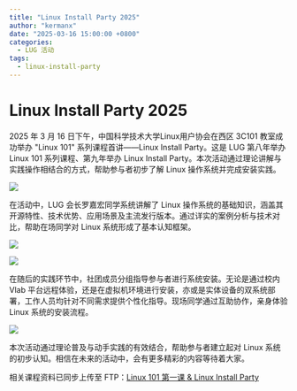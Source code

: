 ```yaml
---
title: "Linux Install Party 2025"
author: "kermanx"
date: "2025-03-16 15:00:00 +0800"
categories:
  - LUG 活动
tags:
  - linux-install-party
---
```


# Linux Install Party 2025

2025 年 3 月 16 日下午，中国科学技术大学Linux用户协会在西区 3C101 教室成功举办 "Linux 101" 系列课程首讲——Linux Install Party。这是 LUG 第八年举办 Linux 101 系列课程、第九年举办 Linux Install Party。本次活动通过理论讲解与实践操作相结合的方式，帮助参与者初步了解 Linux 操作系统并完成安装实践。

![](https://ftp.lug.ustc.edu.cn/%E6%B4%BB%E5%8A%A8/2025.03.16_Linux_101_%E7%AC%AC%E4%B8%80%E8%AF%BE_Linux_Install_Party/lip-post.jpg)

在活动中，LUG 会长罗嘉宏同学系统讲解了 Linux 操作系统的基础知识，涵盖其开源特性、技术优势、应用场景及主流发行版本。通过详实的案例分析与技术对比，帮助在场同学对 Linux 系统形成了基本认知框架。

![](https://ftp.lug.ustc.edu.cn/%E6%B4%BB%E5%8A%A8/2025.03.16_Linux_101_%E7%AC%AC%E4%B8%80%E8%AF%BE_Linux_Install_Party/photo_2025-03-16%2023.46.11.jpeg)

![](https://ftp.lug.ustc.edu.cn/%E6%B4%BB%E5%8A%A8/2025.03.16_Linux_101_%E7%AC%AC%E4%B8%80%E8%AF%BE_Linux_Install_Party/IMG_7520.jpeg)

在随后的实践环节中，社团成员分组指导参与者进行系统安装。无论是通过校内 Vlab 平台远程体验，还是在虚拟机环境进行安装，亦或是实体设备的双系统部署，工作人员均针对不同需求提供个性化指导。现场同学通过互助协作，亲身体验 Linux 系统的安装流程。

![](https://ftp.lug.ustc.edu.cn/%E6%B4%BB%E5%8A%A8/2025.03.16_Linux_101_%E7%AC%AC%E4%B8%80%E8%AF%BE_Linux_Install_Party/IMG_7524.jpeg)

本次活动通过理论普及与动手实践的有效结合，帮助参与者建立起对 Linux 系统的初步认知。相信在未来的活动中，会有更多精彩的内容等待着大家。

相关课程资料已同步上传至 FTP：[Linux 101 第一课 & Linux Install Party](https://ftp.lug.ustc.edu.cn/活动/2025.03.16_Linux_101_第一课_Linux_Install_Party/101-2025-1.pdf)
